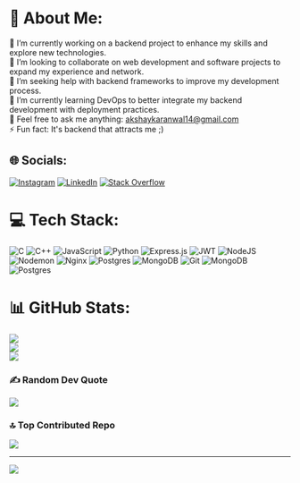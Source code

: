 # 💫 About Me:
🔭 I’m currently working on a backend project to enhance my skills and explore new technologies.  <br>👯 I’m looking to collaborate on web development and software projects to expand my experience and network.  <br>🤝 I’m seeking help with backend frameworks to improve my development process.  <br>🌱 I’m currently learning DevOps to better integrate my backend development with deployment practices.  <br>💬 Feel free to ask me anything: akshaykaranwal14@gmail.com  <br>⚡ Fun fact: It's backend that attracts me ;)<br>


## 🌐 Socials:
[![Instagram](https://img.shields.io/badge/Instagram-%23E4405F.svg?logo=Instagram&logoColor=white)](https://instagram.com/akshxayykaranwal) [![LinkedIn](https://img.shields.io/badge/LinkedIn-%230077B5.svg?logo=linkedin&logoColor=white)](https://linkedin.com/in/https://www.linkedin.com/in/akshay-karanwal-6486a8234/) [![Stack Overflow](https://img.shields.io/badge/-Stackoverflow-FE7A16?logo=stack-overflow&logoColor=white)](https://stackoverflow.com/users/akshxar) 

# 💻 Tech Stack:
![C](https://img.shields.io/badge/c-%2300599C.svg?style=for-the-badge&logo=c&logoColor=white) ![C++](https://img.shields.io/badge/c++-%2300599C.svg?style=for-the-badge&logo=c%2B%2B&logoColor=white) ![JavaScript](https://img.shields.io/badge/javascript-%23323330.svg?style=for-the-badge&logo=javascript&logoColor=%23F7DF1E) ![Python](https://img.shields.io/badge/python-3670A0?style=for-the-badge&logo=python&logoColor=ffdd54) ![Express.js](https://img.shields.io/badge/express.js-%23404d59.svg?style=for-the-badge&logo=express&logoColor=%2361DAFB) ![JWT](https://img.shields.io/badge/JWT-black?style=for-the-badge&logo=JSON%20web%20tokens) ![NodeJS](https://img.shields.io/badge/node.js-6DA55F?style=for-the-badge&logo=node.js&logoColor=white) ![Nodemon](https://img.shields.io/badge/NODEMON-%23323330.svg?style=for-the-badge&logo=nodemon&logoColor=%BBDEAD) ![Nginx](https://img.shields.io/badge/nginx-%23009639.svg?style=for-the-badge&logo=nginx&logoColor=white) ![Postgres](https://img.shields.io/badge/postgres-%23316192.svg?style=for-the-badge&logo=postgresql&logoColor=white) ![MongoDB](https://img.shields.io/badge/MongoDB-%234ea94b.svg?style=for-the-badge&logo=mongodb&logoColor=white) ![Git](https://img.shields.io/badge/git-%23F05033.svg?style=for-the-badge&logo=git&logoColor=white) ![MongoDB](https://img.shields.io/badge/MongoDB-%234ea94b.svg?style=for-the-badge&logo=mongodb&logoColor=white) ![Postgres](https://img.shields.io/badge/postgres-%23316192.svg?style=for-the-badge&logo=postgresql&logoColor=white)
# 📊 GitHub Stats:
![](https://github-readme-stats.vercel.app/api?username=akshaykaranwal&theme=blue_navy&hide_border=false&include_all_commits=true&count_private=true)<br/>
![](https://github-readme-streak-stats.herokuapp.com/?user=akshaykaranwal&theme=blue_navy&hide_border=false)<br/>
![](https://github-readme-stats.vercel.app/api/top-langs/?username=akshaykaranwal&theme=blue_navy&hide_border=false&include_all_commits=true&count_private=true&layout=compact)

### ✍️ Random Dev Quote
![](https://quotes-github-readme.vercel.app/api?type=horizontal&theme=radical)

### 🔝 Top Contributed Repo
![](https://github-contributor-stats.vercel.app/api?username=akshaykaranwal&limit=5&theme=dark&combine_all_yearly_contributions=true)

---
[![](https://visitcount.itsvg.in/api?id=akshaykaranwal&icon=0&color=0)](https://visitcount.itsvg.in)

<!-- Proudly created with GPRM ( https://gprm.itsvg.in ) -->
